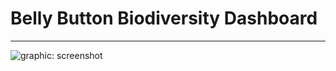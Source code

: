 
<!--                                                                                           Michelle Werner (6/26/2022)-->
# Belly Button Biodiversity Dashboard
---

<!--![alt](resources/___.png)-->
<img src="https://github.com/miwermi/ufos/blob/main/assets/screenshot.png" alt ="graphic: screenshot">
